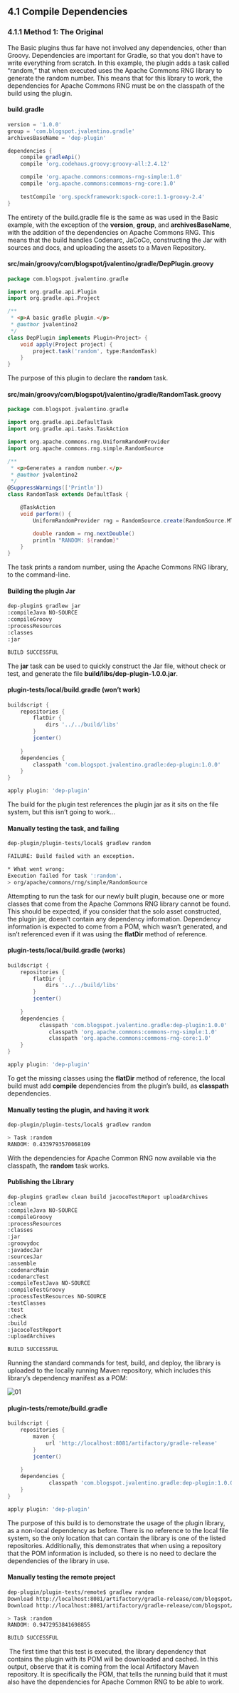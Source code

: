 ## 4.1 Compile Dependencies

### 4.1.1 Method 1: The Original

The Basic plugins thus far have not involved any dependencies, other than Groovy. Dependencies are important for Gradle, so that you don’t have to write everything from scratch. In this example, the plugin adds a task called “random,” that when executed uses the Apache Commons RNG library to generate the random number. This means that for this library to work, the dependencies for Apache Commons RNG must be on the classpath of the build using the plugin.

#### build.gradle

```groovy
version = '1.0.0'
group = 'com.blogspot.jvalentino.gradle'
archivesBaseName = 'dep-plugin'

dependencies {
    compile gradleApi()
    compile 'org.codehaus.groovy:groovy-all:2.4.12'

    compile 'org.apache.commons:commons-rng-simple:1.0'
    compile 'org.apache.commons:commons-rng-core:1.0'
    
    testCompile 'org.spockframework:spock-core:1.1-groovy-2.4'
}
```

The entirety of the build.gradle file is the same as was used in the Basic example, with the exception of the **version**, **group**, and **archivesBaseName**, with the addition of the dependencies on Apache Commons RNG. This means that the build handles Codenarc, JaCoCo, constructing the Jar with sources and docs, and uploading the assets to a Maven Repository.

#### src/main/groovy/com/blogspot/jvalentino/gradle/DepPlugin.groovy

```groovy
package com.blogspot.jvalentino.gradle

import org.gradle.api.Plugin
import org.gradle.api.Project

/**
 * <p>A basic gradle plugin.</p>
 * @author jvalentino2
 */
class DepPlugin implements Plugin<Project> {
    void apply(Project project) {
        project.task('random', type:RandomTask)
    }
}
```

The purpose of this plugin to declare the **random** task.

#### src/main/groovy/com/blogspot/jvalentino/gradle/RandomTask.groovy

```groovy
package com.blogspot.jvalentino.gradle

import org.gradle.api.DefaultTask
import org.gradle.api.tasks.TaskAction

import org.apache.commons.rng.UniformRandomProvider
import org.apache.commons.rng.simple.RandomSource

/**
 * <p>Generates a random number.</p>
 * @author jvalentino2
 */
@SuppressWarnings(['Println'])
class RandomTask extends DefaultTask {

    @TaskAction
    void perform() {
        UniformRandomProvider rng = RandomSource.create(RandomSource.MT)

        double random = rng.nextDouble()
        println "RANDOM: ${random}"
    }
}
```

The task prints a random number, using the Apache Commons RNG library, to the command-line.

#### Building the plugin Jar

```bash
dep-plugin$ gradlew jar
:compileJava NO-SOURCE
:compileGroovy
:processResources
:classes
:jar

BUILD SUCCESSFUL
```

The **jar** task can be used to quickly construct the Jar file, without check or test, and generate the file **build/libs/dep-plugin-1.0.0.jar**.

 

#### plugin-tests/local/build.gradle (won’t work)

```groovy
buildscript {
	repositories {
		flatDir {
			dirs '../../build/libs'
		}
		jcenter()
		
	}
	dependencies {
		classpath 'com.blogspot.jvalentino.gradle:dep-plugin:1.0.0'
	}
}

apply plugin: 'dep-plugin'
```

The build for the plugin test references the plugin jar as it sits on the file system, but this isn’t going to work…

#### Manually testing the task, and failing

```bash
dep-plugin/plugin-tests/local$ gradlew random

FAILURE: Build failed with an exception.

* What went wrong:
Execution failed for task ':random'.
> org/apache/commons/rng/simple/RandomSource
```

Attempting to run the task for our newly built plugin, because one or more classes that come from the Apache Commons RNG library cannot be found. This should be expected, if you consider that the solo asset constructed, the plugin jar, doesn’t contain any dependency information. Dependency information is expected to come from a POM, which wasn’t generated, and isn’t referenced even if it was using the **flatDir** method of reference.

#### plugin-tests/local/build.gradle (works)

```groovy
buildscript {
	repositories {
		flatDir {
			dirs '../../build/libs'
		}
		jcenter()
		
	}
	dependencies {
	      classpath 'com.blogspot.jvalentino.gradle:dep-plugin:1.0.0'
             classpath 'org.apache.commons:commons-rng-simple:1.0'
             classpath 'org.apache.commons:commons-rng-core:1.0'
	}
}

apply plugin: 'dep-plugin'
```

To get the missing classes using the **flatDir** method of reference, the local build must add **compile** dependencies from the plugin’s build, as **classpath** dependencies.

#### Manually testing the plugin, and having it work

```bash
dep-plugin/plugin-tests/local$ gradlew random

> Task :random 
RANDOM: 0.4339793570068109
```

With the dependencies for Apache Common RNG now available via the classpath, the **random** task works.

#### Publishing the Library

```bash
dep-plugin$ gradlew clean build jacocoTestReport uploadArchives
:clean
:compileJava NO-SOURCE
:compileGroovy
:processResources
:classes
:jar
:groovydoc
:javadocJar
:sourcesJar
:assemble
:codenarcMain
:codenarcTest
:compileTestJava NO-SOURCE
:compileTestGroovy
:processTestResources NO-SOURCE
:testClasses
:test
:check
:build
:jacocoTestReport
:uploadArchives

BUILD SUCCESSFUL
```

Running the standard commands for test, build, and deploy, the library is uploaded to the locally running Maven repository, which includes this library’s dependency manifest as a POM:

![01](./wiki/01.png)

#### plugin-tests/remote/build.gradle

```groovy
buildscript {
	repositories {
		maven {
			url 'http://localhost:8081/artifactory/gradle-release'
		}
		jcenter()
		
	}
	dependencies {
             classpath 'com.blogspot.jvalentino.gradle:dep-plugin:1.0.0'
	}
}

apply plugin: 'dep-plugin'
```

The purpose of this build is to demonstrate the usage of the plugin library, as a non-local dependency as before. There is no reference to the local file system, so the only location that can contain the library is one of the listed repositories. Additionally, this demonstrates that when using a repository that the POM information is included, so there is no need to declare the dependencies of the library in use.

 

#### Manually testing the remote project

```bash
dep-plugin/plugin-tests/remote$ gradlew random
Download http://localhost:8081/artifactory/gradle-release/com/blogspot/jvalentino/gradle/dep-plugin/1.0.0/dep-plugin-1.0.0.pom
Download http://localhost:8081/artifactory/gradle-release/com/blogspot/jvalentino/gradle/dep-plugin/1.0.0/dep-plugin-1.0.0.jar

> Task :random 
RANDOM: 0.9472953841698855

BUILD SUCCESSFUL
```

​      The first time that this test is executed, the library dependency that contains the plugin with its POM will be downloaded and cached. In this output, observe that it is coming from the local Artifactory Maven repository. It is specifically the POM, that tells the running build that it must also have the dependencies for Apache Common RNG to be able to work.









